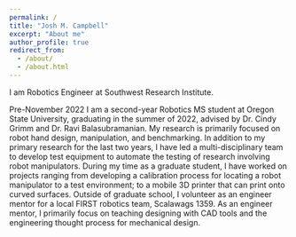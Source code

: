 ```yaml
---
permalink: /
title: "Josh M. Campbell"
excerpt: "About me"
author_profile: true
redirect_from: 
  - /about/
  - /about.html
---
```

I am Robotics Engineer at Southwest Research Institute. 

Pre-November 2022
I am a second-year Robotics MS student at Oregon State University, graduating in the summer of 2022, advised by Dr. Cindy Grimm and Dr. Ravi Balasubramanian. My research is primarily focused on robot hand design, manipulation, and benchmarking. In addition to my primary research for the last two years, I have led a multi-disciplinary team to develop test equipment to automate the testing of research involving robot manipulators. During my time as a graduate student, I have worked on projects ranging from developing a calibration process for locating a robot manipulator to a test environment; to a mobile 3D printer that can print onto curved surfaces. Outside of graduate school, I volunteer as an engineer mentor for a local FIRST robotics team, Scalawags 1359. As an engineer mentor, I primarily focus on teaching designing with CAD tools and the engineering thought process for mechanical design.
